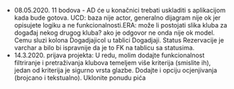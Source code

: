 - 08.05.2020. 11 bodova - AD će u konačnici trebati uskladiti s aplikacijom kada bude gotova. UCD: baza nije actor, generalno dijagram nije ok jer opisujete logiku a ne funkcionalnosti.ERA: može li postojati slika kluba za događaj nekog drugog kluba? ako je odgovor ne onda nije ok model. Cemu sluzi kolona Dogadjajicol u tablici Dogadjaji. Status Rezervacije je varchar a bilo bi ispravnije da je to FK na tablicu sa statusima.
- 14.3.2020. prijava projekta: U redu, molim dodajte funkcionalnost filtriranje i pretraživanja klubova temeljem više kriterija (smislite ih), jedan od kriterija je sigurno vrsta glazbe. Dodajte i opciju ocjenjivanja (brojcano i tekstualno). Uklonite ponudu pića
